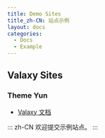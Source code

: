 ```yaml
---
title: Demo Sites
title_zh-CN: 站点示例
layout: docs
categories:
  - Docs
  - Example
---
```


## Valaxy Sites

### Theme Yun

- [Valaxy 文档](https://valaxy.yyj.moe)

::: zh-CN
欢迎提交示例站点。
:::
